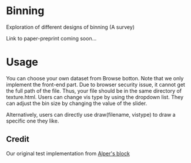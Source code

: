 # Binning
Exploration of different designs of binning (A survey)

Link to paper-preprint coming soon...

# Usage
You can choose your own dataset  from Browse botton. 
Note that we only implement the front-end part. 
Due to browser security issue, it cannot get the full path of the file.
Thus, your file should be in the same directory of texture.html.
Users can change vis type by using the dropdown list.
They can adjust the bin size by changing the value of the slider.

Alternatively, users can directly use draw(filename, vistype) to draw a specific one they like.

## Credit
Our original test implementation from [Alper's block](http://bl.ocks.org/yelper/307b1cef7ef792722d4cbde61099a265)
